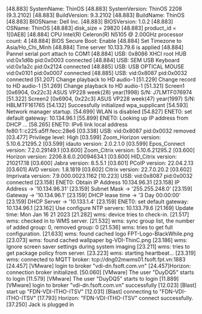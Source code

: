 [48.883] SystemName: ThinOS
[48.883] SystemVersion: ThinOS 2208 (9.3.2102)
[48.883] BuildVersion: 9.3.2102
[48.883] BuildName: ThinOS
[48.883] BIOSName: Dell Inc.
[48.883] BIOSVersion: 1.0.2
[48.883] OSName: ThinOS
[48.883] disk_size = 29820
[48.883] product_id = 1[0AE8]
[48.884] CPU Intel(R) Celeron(R) N5105 @ 2.00GHz processor count: 4
[48.884] BIOS Secure Boot: Enable
[48.884] Set Timezone to Asia/Ho_Chi_Minh
[48.884] Time server 10.133.79.6 is applied
[48.884] Pannel serial port attach to COM1
[48.884] USB: 0x8086 XHCI root HUB vid:0x1d6b pid:0x0003 connected
[48.884] USB: SEM USB Keyboard vid:0x1a2c pid:0x2124 connected
[48.885] USB: USB OPTICAL MOUSE vid:0x0101 pid:0x0007 connected
[48.885] USB: vid:0x8087 pid:0x0032 connected
[51.207] Change playback to HD audio-1
[51.229] Change record to HD audio-1
[51.269] Change playback to HD audio-1
[51.321] Screen1 [0x6904, 0x22c3] ASUS VP228 week(28) year(1998) S/N: J7LMTF076974
[51.322] Screen2 [0x6904, 0x22c3] ASUS VP228 week(47) year(1997) S/N: HBLMTF161765
[54.132] Successfully initialized wpa_supplicant
[54.593] Network manager startup.
[54.699] WLAN is disabled
[54.827] ENET0: set default gateway: 10.134.96.1
[55.899] ENET0: Looking up IP address from DHCP ...
[58.265] ENET0: IPv6 link local address fe80:1::c225:a5ff:fecc:28e6
[03.338] USB: vid:0x8087 pid:0x0032 removed
[03.477] Privilege level: High
[03.599] Zoom_Horizon version: 5.10.6.21295.2
[03.599] idauto version: 2.0.2.1.0
[03.599] Epos_Connect version: 7.2.0.29149.1
[03.600] Zoom_Citrix version: 5.10.6.21295.2
[03.600] Horizon version: 2206.8.6.0.20094634.1
[03.600] HID_Citrix version: 210217.18
[03.600] Jabra version: 8.5.5.1
[03.601] PCoIP version: 22.04.2.13
[03.601] AVD version: 1.8.1819
[03.602] Citrix version: 22.7.0.20.2
[03.602] Imprivata version: 7.9.000.0023.1162
[10.223] USB: vid:0x8087 pid:0x0032 connected
[23.158] ENET0: Obtain IP Address 10.134.96.31
[23.158] IP Address -> '10.134.96.31'
[23.159] Subnet Mask -> '255.255.248.0'
[23.159] Gateway -> '10.134.96.1'
[23.159] DHCP lease time -> '3 Day 00:00:00'
[23.159] DHCP Server -> '10.133.1.4'
[23.159] ENET0: set default gateway: 10.134.96.1
[23.162] Use configure NTP servers: 10.133.79.6
[21.169] Update time: Mon Jan 16 21 2023
[21.282] wms: device tries to check-in.
[21.517] wms: checked in to WMS server.
[21.532] wms: sync group list, the number of added group: 0, removed group: 0
[21.536] wms: tries to get full configuration.
[21.633] wms: found cached logo FPT-Logo-BlackWhile.png 
[23.073] wms: found cached wallpaper bg-VDI-ThinC.png 
[23.186] wms: Ignore screen saver settings during system imaging
[23.211] wms: tries to get package policy from server.
[23.223] wms: starting heartbeat...
[23.319] wms: connected to MQTT broker: tcp://dng02mwms01.fsoft.fpt.vn:1883
\[24.457] [VMware] login to broker "vdi-dn.fsoft.com.vn"
\[24.457]Horizon: connection broker initialized.
\[50.060] [VMware] The user "DuyDQ5" starts to login
\[11.579] [VMware] The user "DuyDQ5" starts to login
\[11.889] [VMware] login to broker "vdi-dn.fsoft.com.vn" successfully
\[12.023] [Blast] start up "FDN-VDI-ITHO-ITSV"
\[12.031] [Blast] connecting to "FDN-VDI-ITHO-ITSV"
\[17.793] Horizon: "FDN-VDI-ITHO-ITSV" connect successfully.
\[37.250] Jack is plugged in
